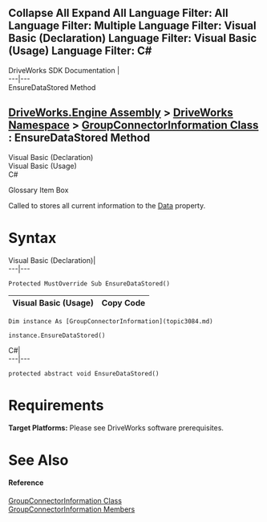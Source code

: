 Collapse All Expand All Language Filter: All  Language Filter: Multiple  Language Filter: Visual Basic (Declaration) Language Filter: Visual Basic (Usage) Language Filter: C#  
---  
DriveWorks SDK Documentation  |   
---|---  
EnsureDataStored Method   
  
[DriveWorks.Engine Assembly](topic2156.md) > [DriveWorks Namespace](topic2159.md) > [GroupConnectorInformation Class](topic3084.md) : EnsureDataStored Method  
---  
  
Visual Basic (Declaration)    
Visual Basic (Usage)    
C# 

Glossary Item Box

Called to stores all current information to the [Data](topic3093.md) property. 

# Syntax

Visual Basic (Declaration)|   
---|---  
      
    
    Protected MustOverride Sub EnsureDataStored()   
  
Visual Basic (Usage)| Copy Code  
---|---  
      
    
    Dim instance As [GroupConnectorInformation](topic3084.md)
     
    instance.EnsureDataStored()  
  
C#|   
---|---  
      
    
    protected abstract void EnsureDataStored()  
  
# Requirements

**Target Platforms:** Please see DriveWorks software prerequisites.

# See Also

#### Reference

[GroupConnectorInformation Class](topic3084.md)   
[GroupConnectorInformation Members](topic3085.md)


